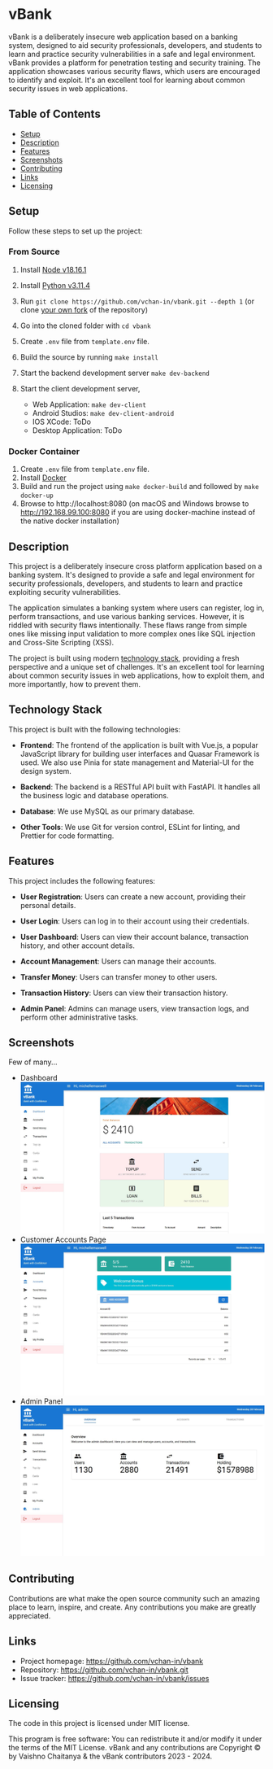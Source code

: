# vBank

vBank is a deliberately insecure web application based on a banking system, designed to aid security professionals, developers, and students to learn and practice security vulnerabilities in a safe and legal environment. vBank provides a platform for penetration testing and security training. The application showcases various security flaws, which users are encouraged to identify and exploit. It's an excellent tool for learning about common security issues in web applications.

## Table of Contents

- [Setup](#setup)
- [Description](#description)
- [Features](#features)
- [Screenshots](#screenshots)
- [Contributing](#contributing)
- [Links](#links)
- [Licensing](#licensing)

## Setup

Follow these steps to set up the project:

### From Source

1. Install [Node v18.16.1](https://nodejs.org/en/blog/release/v18.16.1)
2. Install [Python v3.11.4](https://www.python.org/downloads/release/python-3114/)
3. Run `git clone https://github.com/vchan-in/vbank.git --depth 1` (or
   clone [your own fork](https://github.com/vchan-in/vbank/fork)
   of the repository)

4. Go into the cloned folder with `cd vbank`
5. Create `.env` file from `template.env` file.
6. Build the source by running `make install`
7. Start the backend development server `make dev-backend`
8. Start the client development server,

    * Web Application: `make dev-client`
    * Android Studios: `make dev-client-android`
    * IOS XCode: ToDo
    * Desktop Application: ToDo

### Docker Container
1. Create `.env` file from `template.env` file.
1. Install [Docker](https://www.docker.com)
2. Build and run the project using `make docker-build` and followed by `make docker-up`
3. Browse to http://localhost:8080 (on macOS and Windows browse to http://192.168.99.100:8080 if you are using docker-machine instead of the native docker installation)

## Description

This project is a deliberately insecure cross platform application based on a banking system. It's designed to provide a safe and legal environment for security professionals, developers, and students to learn and practice exploiting security vulnerabilities.

The application simulates a banking system where users can register, log in, perform transactions, and use various banking services. However, it is riddled with security flaws intentionally. These flaws range from simple ones like missing input validation to more complex ones like SQL injection and Cross-Site Scripting (XSS).

The project is built using modern [technology stack](#technology-stack), providing a fresh perspective and a unique set of challenges. It's an excellent tool for learning about common security issues in web applications, how to exploit them, and more importantly, how to prevent them.

## Technology Stack

This project is built with the following technologies:

- **Frontend**: The frontend of the application is built with Vue.js, a popular JavaScript library for building user interfaces and Quasar Framework is used. We also use Pinia for state management and Material-UI for the design system.

- **Backend**: The backend is a RESTful API built with FastAPI. It handles all the business logic and database operations.

- **Database**: We use MySQL as our primary database.

- **Other Tools**: We use Git for version control, ESLint for linting, and Prettier for code formatting.

## Features

This project includes the following features:

- **User Registration**: Users can create a new account, providing their personal details.

- **User Login**: Users can log in to their account using their credentials.

- **User Dashboard**: Users can view their account balance, transaction history, and other account details.

- **Account Management**: Users can manage their accounts.

- **Transfer Money**: Users can transfer money to other users.

- **Transaction History**: Users can view their transaction history.

- **Admin Panel**: Admins can manage users, view transaction logs, and perform other administrative tasks.

## Screenshots
Few of many...

- Dashboard ![Screenshot](/screenshots/dashboard.jpg)
- Customer Accounts Page ![Screenshot](/screenshots/accounts.jpg)
- Admin Panel ![Screenshot](/screenshots/admin.jpg)


## Contributing

Contributions are what make the open source community such an amazing place to learn, inspire, and create. Any contributions you make are greatly appreciated.

## Links

- Project homepage: https://github.com/vchan-in/vbank
- Repository: https://github.com/vchan-in/vbank.git
- Issue tracker: https://github.com/vchan-in/vbank/issues

## Licensing

The code in this project is licensed under MIT license.

This program is free software: You can redistribute it and/or modify it under the terms of the MIT License. vBank and any contributions are Copyright © by Vaishno Chaitanya & the vBank contributors 2023 - 2024.